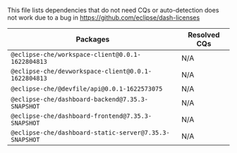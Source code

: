 This file lists dependencies that do not need CQs or auto-detection does not work due to a bug in https://github.com/eclipse/dash-licenses

| Packages | Resolved CQs |
| --- | --- |
| `@eclipse-che/workspace-client@0.0.1-1622804813` | N/A |
| `@eclipse-che/devworkspace-client@0.0.1-1622804813` | N/A |
| `@eclipse-che/@devfile/api@0.0.1-1622573075` | N/A |
| `@eclipse-che/dashboard-backend@7.35.3-SNAPSHOT` | N/A |
| `@eclipse-che/dashboard-frontend@7.35.3-SNAPSHOT` | N/A |
| `@eclipse-che/dashboard-static-server@7.35.3-SNAPSHOT` | N/A |

